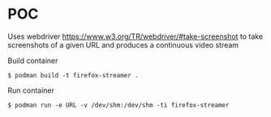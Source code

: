 # POC

Uses webdriver https://www.w3.org/TR/webdriver/#take-screenshot to take screenshots of a given URL
and produces a continuous video stream


Build container
```
$ podman build -t firefox-streamer .
```

Run container
```
$ podman run -e URL -v /dev/shm:/dev/shm -ti firefox-streamer
```
